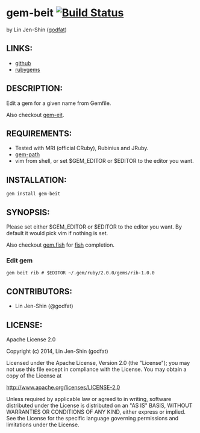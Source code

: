 # gem-beit [![Build Status](https://secure.travis-ci.org/godfat/gem-beit.png?branch=master)](http://travis-ci.org/godfat/gem-beit)

by Lin Jen-Shin ([godfat](http://godfat.org))

## LINKS:

* [github](https://github.com/godfat/gem-beit)
* [rubygems](https://rubygems.org/gems/gem-beit)

## DESCRIPTION:

Edit a gem for a given name from Gemfile.

Also checkout [gem-eit][].

[gem-eit]: https://github.com/godfat/gem-eit

## REQUIREMENTS:

* Tested with MRI (official CRuby), Rubinius and JRuby.
* [gem-path](https://github.com/godfat/gem-path)
* vim from shell, or set $GEM_EDITOR or $EDITOR to the editor you want.

## INSTALLATION:

    gem install gem-beit

## SYNOPSIS:

Please set either $GEM_EDITOR or $EDITOR to the editor you want.
By default it would pick vim if nothing is set.

Also checkout [gem.fish][] for [fish][] completion.

[gem.fish]: https://github.com/godfat/dev-tool/blob/master/.config/fish/completions/gem.fish
[fish]: http://fishshell.com/

### Edit gem

    gem beit rib # $EDITOR ~/.gem/ruby/2.0.0/gems/rib-1.0.0

## CONTRIBUTORS:

* Lin Jen-Shin (@godfat)

## LICENSE:

Apache License 2.0

Copyright (c) 2014, Lin Jen-Shin (godfat)

Licensed under the Apache License, Version 2.0 (the "License");
you may not use this file except in compliance with the License.
You may obtain a copy of the License at

<http://www.apache.org/licenses/LICENSE-2.0>

Unless required by applicable law or agreed to in writing, software
distributed under the License is distributed on an "AS IS" BASIS,
WITHOUT WARRANTIES OR CONDITIONS OF ANY KIND, either express or implied.
See the License for the specific language governing permissions and
limitations under the License.
